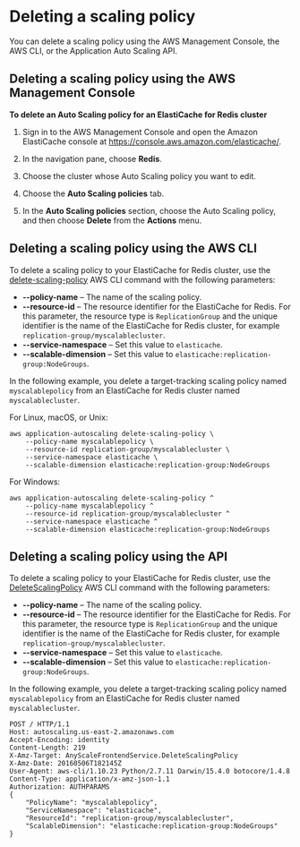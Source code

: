 # Deleting a scaling policy<a name="AutoScaling-Scaling-Deleting-a-Scaling-Policy"></a>

You can delete a scaling policy using the AWS Management Console, the AWS CLI, or the Application Auto Scaling API\. 

## Deleting a scaling policy using the AWS Management Console<a name="AutoScaling-Scaling-Editing-a-Scaling-Policy-CON"></a>

**To delete an Auto Scaling policy for an ElastiCache for Redis cluster**

1. Sign in to the AWS Management Console and open the Amazon ElastiCache console at [https://console\.aws\.amazon\.com/elasticache/](https://console.aws.amazon.com/elasticache/)\.

1. In the navigation pane, choose **Redis**\. 

1. Choose the cluster whose Auto Scaling policy you want to edit\. 

1. Choose the **Auto Scaling policies** tab\. 

1. In the **Auto Scaling policies** section, choose the Auto Scaling policy, and then choose **Delete** from the **Actions** menu\. 

## Deleting a scaling policy using the AWS CLI<a name="AutoScaling-Scaling-Deleting-a-Scaling-Policy-CLI"></a>

To delete a scaling policy to your ElastiCache for Redis cluster, use the [delete\-scaling\-policy](https://docs.aws.amazon.com/cli/latest/reference/autoscaling/delete-scaling-policy.html) AWS CLI command with the following parameters: 
+ **\-\-policy\-name** – The name of the scaling policy\. 
+ **\-\-resource\-id** – The resource identifier for the ElastiCache for Redis\. For this parameter, the resource type is `ReplicationGroup` and the unique identifier is the name of the ElastiCache for Redis cluster, for example `replication-group/myscalablecluster`\. 
+ **\-\-service\-namespace** – Set this value to `elasticache`\. 
+ **\-\-scalable\-dimension** – Set this value to `elasticache:replication-group:NodeGroups`\. 

In the following example, you delete a target\-tracking scaling policy named `myscalablepolicy` from an ElastiCache for Redis cluster named `myscalablecluster`\. 

For Linux, macOS, or Unix:

```
aws application-autoscaling delete-scaling-policy \
    --policy-name myscalablepolicy \
    --resource-id replication-group/myscalablecluster \
    --service-namespace elasticache \
    --scalable-dimension elasticache:replication-group:NodeGroups
```

For Windows:

```
aws application-autoscaling delete-scaling-policy ^
    --policy-name myscalablepolicy ^
    --resource-id replication-group/myscalablecluster ^
    --service-namespace elasticache ^
    --scalable-dimension elasticache:replication-group:NodeGroups
```

## Deleting a scaling policy using the API<a name="AutoScaling-Scaling-Deleting-a-Scaling-Policy-API"></a>

To delete a scaling policy to your ElastiCache for Redis cluster, use the [DeleteScalingPolicy](https://docs.aws.amazon.com/cli/latest/reference/autoscaling/delete-scaling-policy.html) AWS CLI command with the following parameters: 
+ **\-\-policy\-name** – The name of the scaling policy\. 
+ **\-\-resource\-id** – The resource identifier for the ElastiCache for Redis\. For this parameter, the resource type is `ReplicationGroup` and the unique identifier is the name of the ElastiCache for Redis cluster, for example `replication-group/myscalablecluster`\. 
+ **\-\-service\-namespace** – Set this value to `elasticache`\. 
+ **\-\-scalable\-dimension** – Set this value to `elasticache:replication-group:NodeGroups`\. 

In the following example, you delete a target\-tracking scaling policy named `myscalablepolicy` from an ElastiCache for Redis cluster named `myscalablecluster`\. 

```
POST / HTTP/1.1
Host: autoscaling.us-east-2.amazonaws.com
Accept-Encoding: identity
Content-Length: 219
X-Amz-Target: AnyScaleFrontendService.DeleteScalingPolicy
X-Amz-Date: 20160506T182145Z
User-Agent: aws-cli/1.10.23 Python/2.7.11 Darwin/15.4.0 botocore/1.4.8
Content-Type: application/x-amz-json-1.1
Authorization: AUTHPARAMS
{
    "PolicyName": "myscalablepolicy",
    "ServiceNamespace": "elasticache",
    "ResourceId": "replication-group/myscalablecluster",
    "ScalableDimension": "elasticache:replication-group:NodeGroups"
}
```